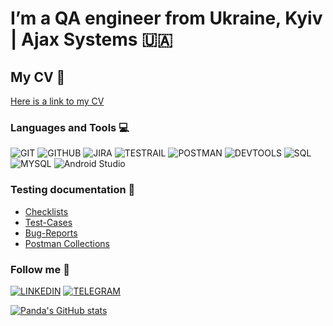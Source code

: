 # I’m a QA engineer from Ukraine, Kyiv | Ajax Systems 🇺🇦 

## My CV 📃
[Here is a link to my CV]([https://drive.google.com/file/d/12Kerd-42oGhQPKyTJ7dqM9wYML5Ffj0H/view?usp=share_link]](https://drive.google.com/file/d/1Q-Tdvn8IMmR3H0l0ZzM9hHMrtFGmGlot/view?usp=sharing))

### Languages and Tools 💻
![GIT](https://img.shields.io/badge/-GIT-0d1c45?style=plastic&logo=Git&logoColor=00000)
![GITHUB](https://img.shields.io/badge/-GITHUB-0d1c45?style=plastic&logo=Github&logoColor=00000)
![JIRA](https://img.shields.io/badge/-JIRA-0d1c45?style=plastic&logo=Jira&logoColor=39f)
![TESTRAIL](https://img.shields.io/badge/-TESTRAIL-0d1c45?style=plastic&logo=Testrail&logoColor=39f)
![POSTMAN](https://img.shields.io/badge/-POSTMAN-0d1c45?style=plastic&logo=Postman&logoColor=f63)
![DEVTOOLS](https://img.shields.io/badge/-DEVTOOLS-0d1c45?style=plastic&logo=googlechrome&logoColor=3b85ff)
![SQL](https://img.shields.io/badge/-SQL-0d1c45?style=plastic&logo=sql&logoColor=e40c24)
![MYSQL](https://img.shields.io/badge/-MYSQL-0d1c45?style=plastic&logo=mysql&logoColor=e40c24)
![Android Studio](https://img.shields.io/badge/-ANDROIDSTUDIO-0d1c45?style=plastic&logo=androidstudio&logoColor=d8ecef)

### Testing documentation 📄
- [Checklists](https://drive.google.com/drive/u/1/folders/1qJflD7OOGgcuA4w38fnPIhDE9kqMiHH1)
- [Test-Cases](https://drive.google.com/drive/folders/1poTqK0SDkQALHcGX2qNWjnmEZUkgBTuz?usp=sharing)
- [Bug-Reports](https://drive.google.com/drive/folders/1H2MISr6xSjW3iG1AgbW-qD3Vz_oqlJum?usp=sharing)
- [Postman Collections](https://github.com/Pandaishere/Postman_Collection.git)



### Follow me 📲

[![LINKEDIN](https://img.shields.io/badge/-LINKEDIN-0d1c45?style=plastic&logo=Linkedin)](https://www.linkedin.com/in/anna-liubchych-🇺🇦-732a42241/)
[![TELEGRAM](https://img.shields.io/badge/-TELEGRAM-0d1c45?style=plastic&logo=Telegram)](https://t.me/ann_liubchych) 


[![Panda's GitHub stats](https://github-readme-stats.vercel.app/api?username=Pandaishere&show_icons=true&theme=tokyonight)](https://github.com/anuraghazra/github-readme-stats)



